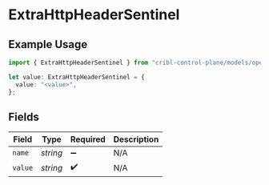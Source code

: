 # ExtraHttpHeaderSentinel

## Example Usage

```typescript
import { ExtraHttpHeaderSentinel } from "cribl-control-plane/models/operations";

let value: ExtraHttpHeaderSentinel = {
  value: "<value>",
};
```

## Fields

| Field              | Type               | Required           | Description        |
| ------------------ | ------------------ | ------------------ | ------------------ |
| `name`             | *string*           | :heavy_minus_sign: | N/A                |
| `value`            | *string*           | :heavy_check_mark: | N/A                |